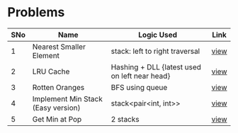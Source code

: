 # Problems

SNo | Name | Logic Used | Link |
----|------|------------|------|
1 | Nearest Smaller Element | stack: left to right traversal | [view](nearest_smaller_element.cpp)
2 | LRU Cache | Hashing + DLL {latest used on left near head} | [view](LRU_cache.cpp)
3 | Rotten Oranges | BFS using queue | [view](rotten_oranges.cpp)
4 | Implement Min Stack (Easy version) | stack<pair<int, int>> | [view](min_stack.cpp)
5 | Get Min at Pop | 2 stacks | [view](get_min_pop.cpp) 